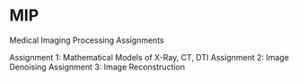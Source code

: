 MIP
===

Medical Imaging Processing Assignments

Assignment 1: Mathematical Models of X-Ray, CT, DTI
Assignment 2: Image Denoising
Assignment 3: Image Reconstruction